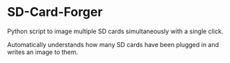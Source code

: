 # SD-Card-Forger
Python script to image multiple SD cards simultaneously with a single click.

Automatically understands how many SD cards have been plugged in and writes an image to them.
